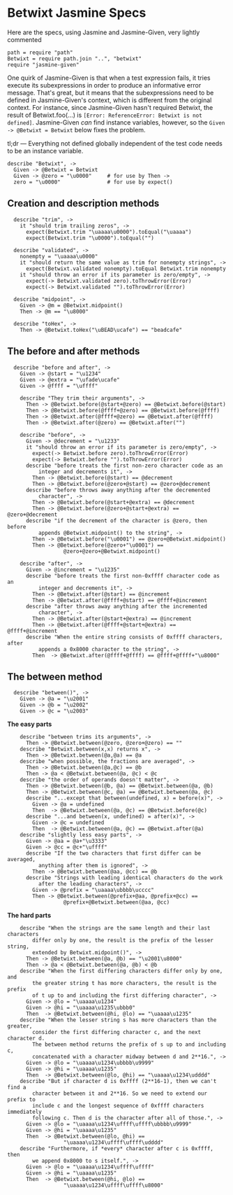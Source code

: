 # Betwixt Jasmine Specs

Here are the specs, using Jasmine and Jasmine-Given, very lightly commented

    path = require "path"
    Betwixt = require path.join "..", "betwixt"
    require "jasmine-given"

One quirk of Jasmine-Given is that when a test expression fails, it tries
execute its subexpressions in order to produce an informative error message.
That's great, but it means that the subexpressions need to be defined in
Jasmine-Given's context, which is different from the original context. For
instance, since Jasmine-Given hasn't required Betwixt, the result of
Betwixt.foo(...) is `[Error: ReferenceError: Betwixt is not defined]`.
Jasmine-Given *can* find instance variables, however, so the `Given -> @Betwixt
= Betwixt` below fixes the problem.

tl;dr — Everything not defined globally independent of the test code needs to
be an instance variable.

    describe "Betwixt", ->
      Given -> @Betwixt = Betwixt
      Given -> @zero = "\u0000"     # for use by Then ->
      zero = "\u0000"               # for use by expect()

Creation and description methods
--------------------------------

      describe "trim", ->
        it "should trim trailing zeros", ->
          expect(Betwixt.trim "\uaaaa\u0000").toEqual("\uaaaa")
          expect(Betwixt.trim "\u0000").toEqual("")

      describe "validated", ->
        nonempty = "\uaaaa\u0000"
        it "should return the same value as trim for nonempty strings", ->
          expect(Betwixt.validated nonempty).toEqual Betwixt.trim nonempty
        it "should throw an error if its parameter is zero/empty", ->
          expect(-> Betwixt.validated zero).toThrowError(Error)
          expect(-> Betwixt.validated "").toThrowError(Error)

      describe "midpoint", ->
        Given -> @m = @Betwixt.midpoint()
        Then -> @m == "\u8000"

      describe "toHex", ->
        Then -> @Betwixt.toHex("\uBEAD\ucafe") == "beadcafe"

The before and after methods
----------------------------

      describe "before and after", ->
        Given -> @start = "\u1234"
        Given -> @extra = "\ufade\ucafe"
        Given -> @ffff = "\uffff"

        describe "They trim their arguments", ->
          Then -> @Betwixt.before(@start+@zero) == @Betwixt.before(@start)
          Then -> @Betwixt.before(@ffff+@zero) == @Betwixt.before(@ffff)
          Then -> @Betwixt.after(@ffff+@zero) == @Betwixt.after(@ffff)
          Then -> @Betwixt.after(@zero) == @Betwixt.after("")

        describe "before", ->
          Given -> @decrement = "\u1233"
          it "should throw an error if its parameter is zero/empty", ->
            expect(-> Betwixt.before zero).toThrowError(Error)
            expect(-> Betwixt.before "").toThrowError(Error)
          describe "before treats the first non-zero character code as an
              integer and decrements it", ->
            Then -> @Betwixt.before(@start) == @decrement
            Then -> @Betwixt.before(@zero+@start) == @zero+@decrement
          describe "before throws away anything after the decremented
              character", ->
            Then -> @Betwixt.before(@start+@extra) == @decrement
            Then -> @Betwixt.before(@zero+@start+@extra) == @zero+@decrement
          describe "if the decrement of the character is @zero, then before
              appends @Betwixt.midpoint() to the string", ->
            Then -> @Betwixt.before("\u0001") == @zero+@Betwixt.midpoint()
            Then -> @Betwixt.before(@zero+"\u0001") ==
                      @zero+@zero+@Betwixt.midpoint()

        describe "after", ->
          Given -> @increment = "\u1235"
          describe "before treats the first non-0xffff character code as an
              integer and decrements it", ->
            Then -> @Betwixt.after(@start) == @increment
            Then -> @Betwixt.after(@ffff+@start) == @ffff+@increment
          describe "after throws away anything after the incremented
              character", ->
            Then -> @Betwixt.after(@start+@extra) == @increment
            Then -> @Betwixt.after(@ffff+@start+@extra) == @ffff+@increment
          describe "When the entire string consists of 0xffff characters, after
              appends a 0x8000 character to the string", ->
            Then  -> @Betwixt.after(@ffff+@ffff) == @ffff+@ffff+"\u8000"

The between method
------------------

      describe "between()", ->
        Given -> @a = "\u2001"
        Given -> @b = "\u2002"
        Given -> @c = "\u2003"

**The easy parts**

        describe "between trims its arguments", ->
          Then -> @Betwixt.between(@zero, @zero+@zero) == ""
        describe "Betwixt.between(x,x) returns x", ->
          Then -> @Betwixt.between(@a,@a) == @a
        describe "when possible, the fractions are averaged", ->
          Then -> @Betwixt.between(@a,@c) == @b
          Then -> @a < @Betwixt.between(@a, @c) < @c
        describe "the order of operands doesn't matter", ->
          Then -> @Betwixt.between(@b, @a) == @Betwixt.between(@a, @b)
          Then -> @Betwixt.between(@c, @a) == @Betwixt.between(@a, @c)
          describe "...except that between(undefined, x) = before(x)", ->
            Given -> @a = undefined
            Then  -> @Betwixt.between(@a, @c) == @Betwixt.before(@c)
          describe "...and between(x, undefined) = after(x)", ->
            Given -> @c = undefined
            Then  -> @Betwixt.between(@a, @c) == @Betwixt.after(@a)
        describe "slightly less easy parts", ->
          Given -> @aa = @a+"\u3333"
          Given -> @cc = @c+"\uffff"
          describe "If the two characters that first differ can be averaged,
              anything after them is ignored", ->
            Then -> @Betwixt.between(@aa, @cc) == @b
          describe "Strings with leading identical characters do the work
              after the leading characters", ->
            Given -> @prefix = "\uaaaa\ubbbb\ucccc"
            Then -> @Betwixt.between(@prefix+@aa, @prefix+@cc) ==
                      @prefix+@Betwixt.between(@aa, @cc)

**The hard parts**

        describe "When the strings are the same length and their last characters
            differ only by one, the result is the prefix of the lesser string,
            extended by Betwixt.midpoint()", ->
          Then -> @Betwixt.between(@a, @b) == "\u2001\u8000"
          Then -> @a < @Betwixt.between(@a, @b) < @b
        describe "When the first differing characters differ only by one, and
            the greater string t has more characters, the result is the prefix
            of t up to and including the first differing character", ->
          Given -> @lo = "\uaaaa\u1234"
          Given -> @hi = "\uaaaa\u1235\ubbb0"
          Then  -> @Betwixt.between(@hi, @lo) == "\uaaaa\u1235"
        describe "When the lesser string s has more characters than the greater,
            consider the first differing character c, and the next character d.
            The between method returns the prefix of s up to and including c,
            concatenated with a character midway between d and 2**16.", ->
          Given -> @lo = "\uaaaa\u1234\ubbbb\u9999"
          Given -> @hi = "\uaaaa\u1235"
          Then  -> @Betwixt.between(@lo, @hi) == "\uaaaa\u1234\udddd"
        describe "But if character d is 0xffff (2**16-1), then we can't find a
            character between it and 2**16. So we need to extend our prefix to
            include c and the longest sequence of 0xffff characters immediately
            following c. Then d is the character after all of those.", ->
          Given -> @lo = "\uaaaa\u1234\uffff\uffff\ubbbb\u9999"
          Given -> @hi = "\uaaaa\u1235"
          Then  -> @Betwixt.between(@lo, @hi) ==
                      "\uaaaa\u1234\uffff\uffff\udddd"
        describe "Furthermore, if *every* character after c is 0xffff, then
            we append 0x8000 to s itself.", ->
          Given -> @lo = "\uaaaa\u1234\uffff\uffff"
          Given -> @hi = "\uaaaa\u1235"
          Then  -> @Betwixt.between(@hi, @lo) ==
                      "\uaaaa\u1234\uffff\uffff\u8000"
